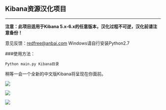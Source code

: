 ## Kibana资源汉化项目

---
**注意：此项目适用于Kibana 5.x-6.x的任意版本，汉化过程不可逆，汉化前请注意备份！**

意见反馈：redfree@anbai.com  Windows请自行安装Python2.7

###使用方法：
```
Python main.py Kibana目录
```
稍等一会一个全新的中文版Kibana将呈现在你面前。

![](https://github.com/anbai-inc/Kibana_Hanization/blob/master/image/kibana.png)

![](https://github.com/anbai-inc/Kibana_Hanization/blob/master/image/visual.png)

![](https://github.com/anbai-inc/Kibana_Hanization/blob/master/image/visualize.png)
